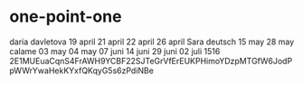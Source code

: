 # one-point-one
daria davletova
19 april
21 april
22 april
26 april
Sara deutsch
15 may 
28 may
calame
03 may
04 may 
07 juni
14 juni
29 juni 
02 juli
1516 2E1MUEuaCqnS4FrAWH9YCBF22SJTeGrVfErEUKPHimoYDzpMTGfW6JodPpWWrYwaHekKYxfQKqyG5s6zPdiNBe
